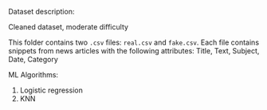 Dataset description:

Cleaned dataset, moderate difficulty

This folder contains two `.csv` files: `real.csv` and `fake.csv`. Each file contains snippets from news articles with the following attributes: Title, Text, Subject, Date, Category

ML Algorithms:
1. Logistic regression
2. KNN
